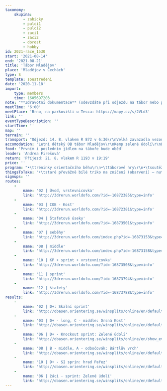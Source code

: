 ```yaml
---
taxonomy:
    skupina:
        - zabicky
        - pulci1
        - pulci2
        - zaci1
        - zaci2
        - dorost
        - hobby
id: 2021-race_1530
start: '2021-08-14'
end: '2021-08-21'
title: 'Tábor Mladějov'
place: 'Mladějov v Čechách'
type: S
template: soustredeni
date: '2020-11-18'
import:
    type: members
    time: 1605697203
note: "**Zdravotní dokumentace** (odevzdáte při odjezdu na tábor nebo při příjezdu do tábora)\r\n•\tprohlášení o bezinfekčnosti (tiskopis v emailu)\r\n•\tpotvrzení o zdravotní způsobilosti (vydá lékař, platí 2 roky)\r\n•\t**potvrzení ohledně covidu** – jedna ze 4 možností:\r\n  a)\tPCR test maximálně 7 dní starý\r\n  b)\tantigenní test maximálně 72 hodin starý\r\n  c)\tpotvrzení o prodělané nemoci (platí 180 dnů)\r\n  d)\točkování – minimálně 22 dní po 1. dávce"
meetTime: '6:00'
meetPlace: 'Brno, na parkovišti u Tesca: https://mapy.cz/s/2VLd3'
link: ''
eventTypeDescription: ''
startTime: ''
map: ''
terrain: ''
transport: "Odjezd: 14. 8. vlakem R 872 v 6:36\r\nVelká zavazadla vezou tam i zpět auta, s sebou do vlaku jen malé batůžky se svačinou a pláštěnkou. Do přistavených aut bude potřeba v čase od 6:00 – 6:20 hodin naložit velká zavazadla dětí. Žádáme vás o dochvilnost, aby se podařilo plynule naložit věci do aut. Zde budeme také vybírat zdravotní dokumentaci dětí, včetně covid potvrzení. Děti si nejpozději v 6:20 hodin přepočítáme a vyrazíme s nimi na nástupiště na vlak.<hr>\r\nDorostenci s koly jedou jiným vlakem, organizuje Jan Drábek<hr>\r\nPokud s námi nebudou děti cestovat, je možné je předat v táboře mezi 11:45 a 12:30 hodin (vlak má příjezd do Mladějova 11:35).\r\nDorost: Sraz v 5:45 na nádraží!"
accomodation: "Letní dětský OB tábor Mladějov\r\nKemp zelené údolí\r\nLoveč 15\r\n507 45 Mladějov"
food: 'Prvním i posledním jídlem na táboře bude oběd'
leader: 'Andrea Firešová'
return: 'Příjezd: 21. 8. vlakem R 1193 v 19:19'
price: ''
program: "•\ttréninky orientačního běhu\r\n•\ttáborové hry\r\n•\tsoutěže\r\n•\tkoupání\r\n•\tvýlety"
thingsToTake: "•\tstaré převážně bílé triko na zničení (obarvení) – nutné pro hru\r\n•\tpirátské doplňky (šátek, vesta, pruhované triko, dřevěná noha, páska přes oko, …)\r\n•\tpropiska, tužka\r\n•\tbuzola (kdo má), čip (kdo má)\r\n•\tfixy nebo pastelky – stačí barvy černá, hnědá, zelená, modrá, žlutá, červená\r\n•\tblok nebo sešit se čtverečkovaným papírem A5\r\n•\tizolepa, zavírací špendlíky\r\n•\tbaterka s náhradními bateriemi, nebo čelovka (kdo má) – tradiční noční mapový trénink bude\r\n•\tknížka na čtení, karty, menší cestovní hry apod.\r\n•\toblečení na běhání - tepláky nebo elasťáky (něco, co má dlouhé nohavice), běhací dres (dederon, kdo má), není vždy možnost je někde rychle usušit, proto doporučujeme mít věci na běhání 3x\r\n•\tboty na běhání 2x (**Pozor na mapu Kost se smí jen v botech bez hřebů!**)\r\n•\tpřezůvky do chaty (kroksy, sandály, …)\r\n•\ttrička s krátkým rukávem\r\n•\ttrička s dlouhým rukávem\r\n•\tobuv ven (pevné (skoro) nepromokavé boty na výlety a chození po lese)\r\n•\tponožky a spodní prádlo (dle počtu dní, suchých ponožek není nikdy dost)\r\n•\toblečení pro pobyt (nejlépe využitelné jako oblečení na běhání v případě nouze)\r\n•\tpyžamo, hygienické potřeby, opalovací krém, repelent\r\n•\tplavky, ručník\r\n•\tšátek, kšiltovka\r\n•\tvětrovka/bunda\r\n•\tsvetr/teplá mikina\r\n•\tběháme a chodíme ven za každého počasí, proto oblečení přizpůsobte počasí (pokud bude chladno, přidejte teplejší věci)"
signups: ''
routes:
    -
        name: '02 | Úvod, vrstevnicovka'
        link: 'http://3drerun.worldofo.com/?id=-16872385&type=info'
    -
        name: '03 | COB - Kost'
        link: 'http://3drerun.worldofo.com/?id=-16872381&type=info'
    -
        name: '04 | Štafetové úseky'
        link: 'http://3drerun.worldofo.com/?id=-16873501&type=info'
    -
        name: '07 | seběhy'
        link: 'http://3drerun.worldofo.com/index.php?id=-16873153&type=info'
    -
        name: '08 | middle'
        link: 'http://3drerun.worldofo.com/index.php?id=-16873158&type=info'
    -
        name: '10 | KP + sprint + vrstevnicovka'
        link: 'http://3drerun.worldofo.com/?id=-16873508&type=info'
    -
        name: '11 | sprint'
        link: 'http://3drerun.worldofo.com/?id=-16873794&type=info'
    -
        name: '12 | štafety'
        link: 'http://3drerun.worldofo.com/?id=-16873788&type=info'
results:
    -
        name: '02 | D+: Skalní sprint'
        link: 'http://obasen.orientering.se/winsplits/online/en/default.asp?page=classes&databaseId=76444'
    -
        name: '03 | D+ - long, C - middle: Drsná Kost'
        link: 'http://obasen.orientering.se/winsplits/online/en/default.asp?page=classes&databaseId=76445'
    -
        name: '06 | D+ - Knockout sprint: Zelené údolí'
        link: 'http://obasen.orientering.se/winsplits/online/en/show_event.asp?id=76456'
    -
        name: '08 | B - middle, A - odbočovák: Bártlův vrch'
        link: 'http://obasen.orientering.se/winsplits/online/en/default.asp?page=classes&databaseId=76517'
    -
        name: '10 | D+ - SI sprin: hrad Pařez'
        link: 'http://obasen.orientering.se/winsplits/online/en/default.asp?page=classes&databaseId=76514'
    -
        name: '06 | žáci - sprint: Zelené údolí'
        link: 'http://obasen.orientering.se/winsplits/online/en/default.asp?page=classes&databaseId=76551&ct=true'
---
```


